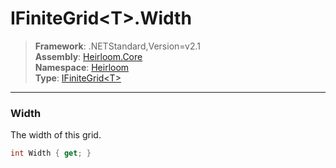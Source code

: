# IFiniteGrid\<T>.Width

> **Framework**: .NETStandard,Version=v2.1  
> **Assembly**: [Heirloom.Core][0]  
> **Namespace**: [Heirloom][0]  
> **Type**: [IFiniteGrid\<T>][1]

--------------------------------------------------------------------------------

### Width

The width of this grid.

```cs
int Width { get; }
```

[0]: ../Heirloom.Core.md
[1]: Heirloom.IFiniteGrid[T].md
